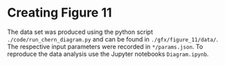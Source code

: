 # Creating Figure 11

The data set was produced using the python script `./code/run_chern_diagram.py` and can be found in `./gfx/figure_11/data/`.
The respective input parameters were recorded in `*/params.json`.
To reproduce the data analysis use the Jupyter notebooks `Diagram.ipynb`.